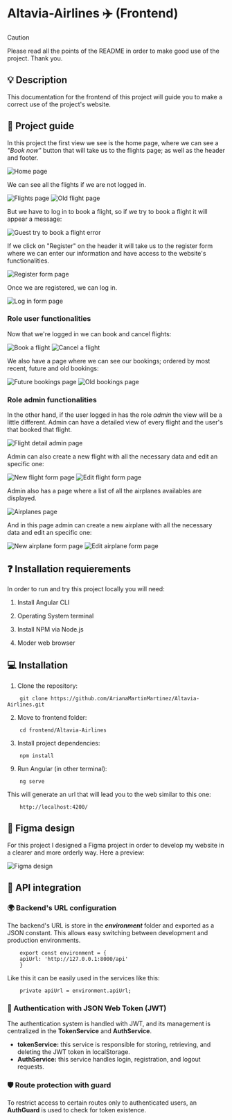 # Altavia-Airlines ✈️ (Frontend)
>[!CAUTION]
>Please read all the points of the README in order to make good use of the project. Thank you.

## 💡 Description

This documentation for the frontend of this project will guide you to make a correct use of the project's website.

## 💼 Project guide

In this project the first view we see is the home page, where we can see a *"Book now"* button that will take us to the flights page; as well as the header and footer.

![Home page](./public/docs/homePage.png)

We can see all the flights if we are not logged in.

![Flights page](./public/docs/flights/flightsPageGuest.png)
![Old flight page](./public/docs/flights/oldFlightsPageGuest.png)

But we have to log in to book a flight, so if we try to book a flight it will appear a message:

![Guest try to book a flight error](./public/docs/flights/guestTryToBookError.png)

If we click on "Register" on the header it will take us to the register form where we can enter our information and have access to the website's functionalities.

![Register form page](./public/docs/registerPage.png)

Once we are registered, we can log in.

![Log in form page](./public/docs/loginPage.png)

### Role user functionalities

Now that we're logged in we can book and cancel flights:

![Book a flight](./public/docs/flights/userBookFlight.png)
![Cancel a flight](./public/docs/flights/userCancelFlight.png)

We also have a page where we can see our bookings; ordered by most recent, future and old bookings:

![Future bookings page](./public/docs/bookings/futureBookingsPage.png)
![Old bookings page](./public/docs/bookings/oldBookingsPage.png)

### Role admin functionalities

In the other hand, if the user logged in has the role *admin* the view will be a little different. Admin can have a detailed view of every flight and the user's that booked that flight.

![Flight detail admin page](./public/docs/flights/admin/flightDetailAdminPage.png)

Admin can also create a new flight with all the necessary data and edit an specific one:

![New flight form page](./public/docs/flights/admin/newFlightAdminPage.png)
![Edit flight form page](./public/docs/flights/admin/editFlightAdminPage.png)

Admin also has a page where a list of all the airplanes availables are displayed.

![Airplanes page](./public/docs/airplanes/airplanesPage.png)

And in this page admin can create a new airplane with all the necessary data and edit an specific one:

![New airplane form page](./public/docs/airplanes/newAirplaneAdminPage.png)
![Edit airplane form page](./public/docs/airplanes/editAirplaneAdminPage.png)

## ❓ Installation requierements

In order to run and try this project locally you will need:

1. Install Angular CLI

2. Operating System terminal

3. Install NPM via Node.js

4. Moder web browser

## 💻 Installation

1. Clone the repository:
```
    git clone https://github.com/ArianaMartinMartinez/Altavia-Airlines.git
```

2. Move to frontend folder:
```
    cd frontend/Altavia-Airlines
```

3. Install project dependencies:
```
    npm install
```

9. Run Angular (in other terminal):
```
    ng serve
```

This will generate an url that will lead you to the web similar to this one:
```
    http://localhost:4200/
```

## 🎨 Figma design

For this project I designed a Figma project in order to develop my website in a clearer and more orderly way. Here a preview:

![Figma design](./public/docs/figmaDesign.png)

## 🔗 API integration

### 🌍 Backend's URL configuration

The backend's URL is store in the ***environment*** folder and exported as a JSON constant. This allows easy switching between development and production environments.

```
    export const environment = {
    apiUrl: 'http://127.0.0.1:8000/api'
    }
```

Like this it can be easily used in the services like this:

```
    private apiUrl = environment.apiUrl;
```

### 🔐 Authentication with JSON Web Token (JWT)

The authentication system is handled with JWT, and its management is centralized in the **TokenService** and **AuthService**.

- **tokenService:** this service is responsible for storing, retrieving, and deleting the JWT token in localStorage.
- **AuthService:** this service handles login, registration, and logout requests.

### 🛡️ Route protection with guard

To restrict access to certain routes only to authenticated users, an **AuthGuard** is used to check for token existence.